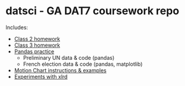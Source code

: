 # datsci - GA DAT7 coursework repo

Includes:

* [Class 2 homework](../master/class2/homework.md)
* [Class 3 homework](../master/class3/chipotle_homework.py)
* [Pandas practice](../master/pandas_samples) 
	* Preliminary UN data & code (pandas)
	* French election data & code (pandas, matplotlib)
* [Motion Chart instructions & examples](../master/motionchart/)
* [Experiments with xlrd](../master/read_write_excel)
